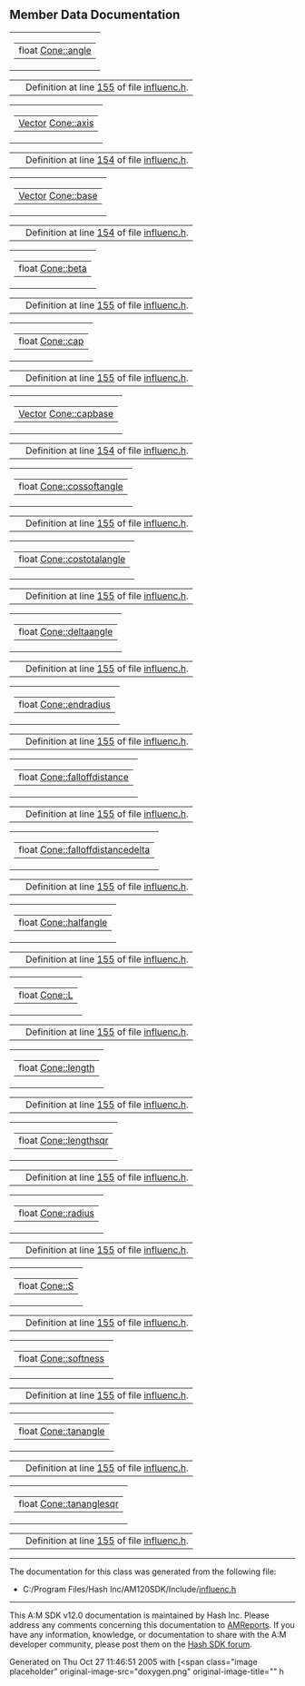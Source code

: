 ## Member Data Documentation

<span id="899186f7879ef9f1cf011b415f548c03" class="anchor"></span>

<table class="mdTable" data-cellpadding="2" data-cellspacing="0">
<colgroup>
<col style="width: 100%" />
</colgroup>
<tbody>
<tr>
<td class="mdRow"><table data-cellpadding="0" data-cellspacing="0" data-border="0">
<tbody>
<tr>
<td class="md" data-nowrap="" data-valign="top">float <a href="classCone.md#899186f7879ef9f1cf011b415f548c03" class="el">Cone::angle</a></td>
</tr>
</tbody>
</table></td>
</tr>
</tbody>
</table>

|  |  |
|----|----|
|   | Definition at line <a href="influenc_8h-source.md#l00155" class="el">155</a> of file <a href="influenc_8h-source.md" class="el">influenc.h</a>. |

<span id="433169d5d9bcbb6d43f0d288e68f0cad" class="anchor"></span>

<table class="mdTable" data-cellpadding="2" data-cellspacing="0">
<colgroup>
<col style="width: 100%" />
</colgroup>
<tbody>
<tr>
<td class="mdRow"><table data-cellpadding="0" data-cellspacing="0" data-border="0">
<tbody>
<tr>
<td class="md" data-nowrap="" data-valign="top"><a href="classVector.md" class="el">Vector</a> <a href="classCone.md#433169d5d9bcbb6d43f0d288e68f0cad" class="el">Cone::axis</a></td>
</tr>
</tbody>
</table></td>
</tr>
</tbody>
</table>

|  |  |
|----|----|
|   | Definition at line <a href="influenc_8h-source.md#l00154" class="el">154</a> of file <a href="influenc_8h-source.md" class="el">influenc.h</a>. |

<span id="593616de15330c0fb2d55e55410bf994" class="anchor"></span>

<table class="mdTable" data-cellpadding="2" data-cellspacing="0">
<colgroup>
<col style="width: 100%" />
</colgroup>
<tbody>
<tr>
<td class="mdRow"><table data-cellpadding="0" data-cellspacing="0" data-border="0">
<tbody>
<tr>
<td class="md" data-nowrap="" data-valign="top"><a href="classVector.md" class="el">Vector</a> <a href="classCone.md#593616de15330c0fb2d55e55410bf994" class="el">Cone::base</a></td>
</tr>
</tbody>
</table></td>
</tr>
</tbody>
</table>

|  |  |
|----|----|
|   | Definition at line <a href="influenc_8h-source.md#l00154" class="el">154</a> of file <a href="influenc_8h-source.md" class="el">influenc.h</a>. |

<span id="987bcab01b929eb2c07877b224215c92" class="anchor"></span>

<table class="mdTable" data-cellpadding="2" data-cellspacing="0">
<colgroup>
<col style="width: 100%" />
</colgroup>
<tbody>
<tr>
<td class="mdRow"><table data-cellpadding="0" data-cellspacing="0" data-border="0">
<tbody>
<tr>
<td class="md" data-nowrap="" data-valign="top">float <a href="classCone.md#987bcab01b929eb2c07877b224215c92" class="el">Cone::beta</a></td>
</tr>
</tbody>
</table></td>
</tr>
</tbody>
</table>

|  |  |
|----|----|
|   | Definition at line <a href="influenc_8h-source.md#l00155" class="el">155</a> of file <a href="influenc_8h-source.md" class="el">influenc.h</a>. |

<span id="3d791e43c8d5561e36bd09bacc097517" class="anchor"></span>

<table class="mdTable" data-cellpadding="2" data-cellspacing="0">
<colgroup>
<col style="width: 100%" />
</colgroup>
<tbody>
<tr>
<td class="mdRow"><table data-cellpadding="0" data-cellspacing="0" data-border="0">
<tbody>
<tr>
<td class="md" data-nowrap="" data-valign="top">float <a href="classCone.md#3d791e43c8d5561e36bd09bacc097517" class="el">Cone::cap</a></td>
</tr>
</tbody>
</table></td>
</tr>
</tbody>
</table>

|  |  |
|----|----|
|   | Definition at line <a href="influenc_8h-source.md#l00155" class="el">155</a> of file <a href="influenc_8h-source.md" class="el">influenc.h</a>. |

<span id="12eed695da2603129952d6b66cacf68d" class="anchor"></span>

<table class="mdTable" data-cellpadding="2" data-cellspacing="0">
<colgroup>
<col style="width: 100%" />
</colgroup>
<tbody>
<tr>
<td class="mdRow"><table data-cellpadding="0" data-cellspacing="0" data-border="0">
<tbody>
<tr>
<td class="md" data-nowrap="" data-valign="top"><a href="classVector.md" class="el">Vector</a> <a href="classCone.md#12eed695da2603129952d6b66cacf68d" class="el">Cone::capbase</a></td>
</tr>
</tbody>
</table></td>
</tr>
</tbody>
</table>

|  |  |
|----|----|
|   | Definition at line <a href="influenc_8h-source.md#l00154" class="el">154</a> of file <a href="influenc_8h-source.md" class="el">influenc.h</a>. |

<span id="4b2c16a98dbeba087f963642c0b3eba6" class="anchor"></span>

<table class="mdTable" data-cellpadding="2" data-cellspacing="0">
<colgroup>
<col style="width: 100%" />
</colgroup>
<tbody>
<tr>
<td class="mdRow"><table data-cellpadding="0" data-cellspacing="0" data-border="0">
<tbody>
<tr>
<td class="md" data-nowrap="" data-valign="top">float <a href="classCone.md#4b2c16a98dbeba087f963642c0b3eba6" class="el">Cone::cossoftangle</a></td>
</tr>
</tbody>
</table></td>
</tr>
</tbody>
</table>

|  |  |
|----|----|
|   | Definition at line <a href="influenc_8h-source.md#l00155" class="el">155</a> of file <a href="influenc_8h-source.md" class="el">influenc.h</a>. |

<span id="96412bc770c088f9b34dc5b4441b7bef" class="anchor"></span>

<table class="mdTable" data-cellpadding="2" data-cellspacing="0">
<colgroup>
<col style="width: 100%" />
</colgroup>
<tbody>
<tr>
<td class="mdRow"><table data-cellpadding="0" data-cellspacing="0" data-border="0">
<tbody>
<tr>
<td class="md" data-nowrap="" data-valign="top">float <a href="classCone.md#96412bc770c088f9b34dc5b4441b7bef" class="el">Cone::costotalangle</a></td>
</tr>
</tbody>
</table></td>
</tr>
</tbody>
</table>

|  |  |
|----|----|
|   | Definition at line <a href="influenc_8h-source.md#l00155" class="el">155</a> of file <a href="influenc_8h-source.md" class="el">influenc.h</a>. |

<span id="739c635f64a6eca606593bef57a674c6" class="anchor"></span>

<table class="mdTable" data-cellpadding="2" data-cellspacing="0">
<colgroup>
<col style="width: 100%" />
</colgroup>
<tbody>
<tr>
<td class="mdRow"><table data-cellpadding="0" data-cellspacing="0" data-border="0">
<tbody>
<tr>
<td class="md" data-nowrap="" data-valign="top">float <a href="classCone.md#739c635f64a6eca606593bef57a674c6" class="el">Cone::deltaangle</a></td>
</tr>
</tbody>
</table></td>
</tr>
</tbody>
</table>

|  |  |
|----|----|
|   | Definition at line <a href="influenc_8h-source.md#l00155" class="el">155</a> of file <a href="influenc_8h-source.md" class="el">influenc.h</a>. |

<span id="5e60f9ac029dca2a61e24022f8093355" class="anchor"></span>

<table class="mdTable" data-cellpadding="2" data-cellspacing="0">
<colgroup>
<col style="width: 100%" />
</colgroup>
<tbody>
<tr>
<td class="mdRow"><table data-cellpadding="0" data-cellspacing="0" data-border="0">
<tbody>
<tr>
<td class="md" data-nowrap="" data-valign="top">float <a href="classCone.md#5e60f9ac029dca2a61e24022f8093355" class="el">Cone::endradius</a></td>
</tr>
</tbody>
</table></td>
</tr>
</tbody>
</table>

|  |  |
|----|----|
|   | Definition at line <a href="influenc_8h-source.md#l00155" class="el">155</a> of file <a href="influenc_8h-source.md" class="el">influenc.h</a>. |

<span id="9a098739ebccbb2beb925a1addf63824" class="anchor"></span>

<table class="mdTable" data-cellpadding="2" data-cellspacing="0">
<colgroup>
<col style="width: 100%" />
</colgroup>
<tbody>
<tr>
<td class="mdRow"><table data-cellpadding="0" data-cellspacing="0" data-border="0">
<tbody>
<tr>
<td class="md" data-nowrap="" data-valign="top">float <a href="classCone.md#9a098739ebccbb2beb925a1addf63824" class="el">Cone::falloffdistance</a></td>
</tr>
</tbody>
</table></td>
</tr>
</tbody>
</table>

|  |  |
|----|----|
|   | Definition at line <a href="influenc_8h-source.md#l00155" class="el">155</a> of file <a href="influenc_8h-source.md" class="el">influenc.h</a>. |

<span id="480bbfb58eec35a1faf2785276b01fc0" class="anchor"></span>

<table class="mdTable" data-cellpadding="2" data-cellspacing="0">
<colgroup>
<col style="width: 100%" />
</colgroup>
<tbody>
<tr>
<td class="mdRow"><table data-cellpadding="0" data-cellspacing="0" data-border="0">
<tbody>
<tr>
<td class="md" data-nowrap="" data-valign="top">float <a href="classCone.md#480bbfb58eec35a1faf2785276b01fc0" class="el">Cone::falloffdistancedelta</a></td>
</tr>
</tbody>
</table></td>
</tr>
</tbody>
</table>

|  |  |
|----|----|
|   | Definition at line <a href="influenc_8h-source.md#l00155" class="el">155</a> of file <a href="influenc_8h-source.md" class="el">influenc.h</a>. |

<span id="9676add240beb55103452291bfbc07b7" class="anchor"></span>

<table class="mdTable" data-cellpadding="2" data-cellspacing="0">
<colgroup>
<col style="width: 100%" />
</colgroup>
<tbody>
<tr>
<td class="mdRow"><table data-cellpadding="0" data-cellspacing="0" data-border="0">
<tbody>
<tr>
<td class="md" data-nowrap="" data-valign="top">float <a href="classCone.md#9676add240beb55103452291bfbc07b7" class="el">Cone::halfangle</a></td>
</tr>
</tbody>
</table></td>
</tr>
</tbody>
</table>

|  |  |
|----|----|
|   | Definition at line <a href="influenc_8h-source.md#l00155" class="el">155</a> of file <a href="influenc_8h-source.md" class="el">influenc.h</a>. |

<span id="d20caec3b48a1eef164cb4ca81ba2587" class="anchor"></span>

<table class="mdTable" data-cellpadding="2" data-cellspacing="0">
<colgroup>
<col style="width: 100%" />
</colgroup>
<tbody>
<tr>
<td class="mdRow"><table data-cellpadding="0" data-cellspacing="0" data-border="0">
<tbody>
<tr>
<td class="md" data-nowrap="" data-valign="top">float <a href="classCone.md#d20caec3b48a1eef164cb4ca81ba2587" class="el">Cone::L</a></td>
</tr>
</tbody>
</table></td>
</tr>
</tbody>
</table>

|  |  |
|----|----|
|   | Definition at line <a href="influenc_8h-source.md#l00155" class="el">155</a> of file <a href="influenc_8h-source.md" class="el">influenc.h</a>. |

<span id="2fa47f7c65fec19cc163b195725e3844" class="anchor"></span>

<table class="mdTable" data-cellpadding="2" data-cellspacing="0">
<colgroup>
<col style="width: 100%" />
</colgroup>
<tbody>
<tr>
<td class="mdRow"><table data-cellpadding="0" data-cellspacing="0" data-border="0">
<tbody>
<tr>
<td class="md" data-nowrap="" data-valign="top">float <a href="classCone.md#2fa47f7c65fec19cc163b195725e3844" class="el">Cone::length</a></td>
</tr>
</tbody>
</table></td>
</tr>
</tbody>
</table>

|  |  |
|----|----|
|   | Definition at line <a href="influenc_8h-source.md#l00155" class="el">155</a> of file <a href="influenc_8h-source.md" class="el">influenc.h</a>. |

<span id="a47af4ad1faba99be2b99b4f7c2bf05d" class="anchor"></span>

<table class="mdTable" data-cellpadding="2" data-cellspacing="0">
<colgroup>
<col style="width: 100%" />
</colgroup>
<tbody>
<tr>
<td class="mdRow"><table data-cellpadding="0" data-cellspacing="0" data-border="0">
<tbody>
<tr>
<td class="md" data-nowrap="" data-valign="top">float <a href="classCone.md#a47af4ad1faba99be2b99b4f7c2bf05d" class="el">Cone::lengthsqr</a></td>
</tr>
</tbody>
</table></td>
</tr>
</tbody>
</table>

|  |  |
|----|----|
|   | Definition at line <a href="influenc_8h-source.md#l00155" class="el">155</a> of file <a href="influenc_8h-source.md" class="el">influenc.h</a>. |

<span id="fc021d54683383e5078ab9fefc4d53c8" class="anchor"></span>

<table class="mdTable" data-cellpadding="2" data-cellspacing="0">
<colgroup>
<col style="width: 100%" />
</colgroup>
<tbody>
<tr>
<td class="mdRow"><table data-cellpadding="0" data-cellspacing="0" data-border="0">
<tbody>
<tr>
<td class="md" data-nowrap="" data-valign="top">float <a href="classCone.md#fc021d54683383e5078ab9fefc4d53c8" class="el">Cone::radius</a></td>
</tr>
</tbody>
</table></td>
</tr>
</tbody>
</table>

|  |  |
|----|----|
|   | Definition at line <a href="influenc_8h-source.md#l00155" class="el">155</a> of file <a href="influenc_8h-source.md" class="el">influenc.h</a>. |

<span id="5dbc98dcc983a70728bd082d1a47546e" class="anchor"></span>

<table class="mdTable" data-cellpadding="2" data-cellspacing="0">
<colgroup>
<col style="width: 100%" />
</colgroup>
<tbody>
<tr>
<td class="mdRow"><table data-cellpadding="0" data-cellspacing="0" data-border="0">
<tbody>
<tr>
<td class="md" data-nowrap="" data-valign="top">float <a href="classCone.md#5dbc98dcc983a70728bd082d1a47546e" class="el">Cone::S</a></td>
</tr>
</tbody>
</table></td>
</tr>
</tbody>
</table>

|  |  |
|----|----|
|   | Definition at line <a href="influenc_8h-source.md#l00155" class="el">155</a> of file <a href="influenc_8h-source.md" class="el">influenc.h</a>. |

<span id="535c96109c40130b2631c56f22d3bff7" class="anchor"></span>

<table class="mdTable" data-cellpadding="2" data-cellspacing="0">
<colgroup>
<col style="width: 100%" />
</colgroup>
<tbody>
<tr>
<td class="mdRow"><table data-cellpadding="0" data-cellspacing="0" data-border="0">
<tbody>
<tr>
<td class="md" data-nowrap="" data-valign="top">float <a href="classCone.md#535c96109c40130b2631c56f22d3bff7" class="el">Cone::softness</a></td>
</tr>
</tbody>
</table></td>
</tr>
</tbody>
</table>

|  |  |
|----|----|
|   | Definition at line <a href="influenc_8h-source.md#l00155" class="el">155</a> of file <a href="influenc_8h-source.md" class="el">influenc.h</a>. |

<span id="1ea9a7041ffad7425f6b8759df72a98c" class="anchor"></span>

<table class="mdTable" data-cellpadding="2" data-cellspacing="0">
<colgroup>
<col style="width: 100%" />
</colgroup>
<tbody>
<tr>
<td class="mdRow"><table data-cellpadding="0" data-cellspacing="0" data-border="0">
<tbody>
<tr>
<td class="md" data-nowrap="" data-valign="top">float <a href="classCone.md#1ea9a7041ffad7425f6b8759df72a98c" class="el">Cone::tanangle</a></td>
</tr>
</tbody>
</table></td>
</tr>
</tbody>
</table>

|  |  |
|----|----|
|   | Definition at line <a href="influenc_8h-source.md#l00155" class="el">155</a> of file <a href="influenc_8h-source.md" class="el">influenc.h</a>. |

<span id="576684e928473076151e43f70eaaa987" class="anchor"></span>

<table class="mdTable" data-cellpadding="2" data-cellspacing="0">
<colgroup>
<col style="width: 100%" />
</colgroup>
<tbody>
<tr>
<td class="mdRow"><table data-cellpadding="0" data-cellspacing="0" data-border="0">
<tbody>
<tr>
<td class="md" data-nowrap="" data-valign="top">float <a href="classCone.md#576684e928473076151e43f70eaaa987" class="el">Cone::tananglesqr</a></td>
</tr>
</tbody>
</table></td>
</tr>
</tbody>
</table>

|  |  |
|----|----|
|   | Definition at line <a href="influenc_8h-source.md#l00155" class="el">155</a> of file <a href="influenc_8h-source.md" class="el">influenc.h</a>. |

------------------------------------------------------------------------

The documentation for this class was generated from the following file:

- C:/Program Files/Hash Inc/AM120SDK/Include/<a href="influenc_8h-source.md" class="el">influenc.h</a>

------------------------------------------------------------------------

<span class="small">This A:M SDK v12.0 documentation is maintained by Hash Inc. Please address any comments concerning this documentation to [AMReports](http://www.hash.com/reports). If you have any information, knowledge, or documentation to share with the A:M developer community, please post them on the [Hash SDK forum](http://www.hash.com/forums/index.php?showforum=11).</span>

Generated on Thu Oct 27 11:46:51 2005 with [<span class="image placeholder" original-image-src="doxygen.png" original-image-title="" h